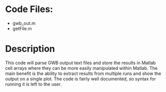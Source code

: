 # Code Files:
- gwb_out.m
- getFile.m

# Description
This code will parse GWB output text files and store the results in Matlab cell arrays where they can be more easily manipulated within Matlab. The main benefit is the ability to extract results from multiple runs and show the output on a single plot. The code is fairly well documented, so syntax for running it is left to the user.
